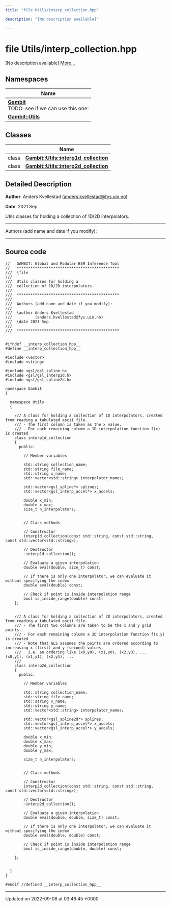 ```yaml
---
title: "file Utils/interp_collection.hpp"

description: "[No description available]"

---
```


# file Utils/interp_collection.hpp

[No description available] [More...](#detailed-description)

## Namespaces

| Name           |
| -------------- |
| **[Gambit](/documentation/code/namespaces/namespacegambit/)** <br>TODO: see if we can use this one:  |
| **[Gambit::Utils](/documentation/code/namespaces/namespacegambit_1_1utils/)**  |

## Classes

|                | Name           |
| -------------- | -------------- |
| class | **[Gambit::Utils::interp1d_collection](/documentation/code/classes/classgambit_1_1utils_1_1interp1d__collection/)**  |
| class | **[Gambit::Utils::interp2d_collection](/documentation/code/classes/classgambit_1_1utils_1_1interp2d__collection/)**  |

## Detailed Description


**Author**: Anders Kvellestad ([anders.kvellestad@fys.uio.no](mailto:anders.kvellestad@fys.uio.no)) 

**Date**: 2021 Sep

Utils classes for holding a collection of 1D/2D interpolators.



------------------

Authors (add name and date if you modify):



------------------




## Source code

```
//   GAMBIT: Global and Modular BSM Inference Tool
//   *********************************************
///  \file
///
///  Utils classes for holding a 
///  collection of 1D/2D interpolators.
///
///  *********************************************
///
///  Authors (add name and date if you modify):
///
///  \author Anders Kvellestad
///          (anders.kvellestad@fys.uio.no)
///  \date 2021 Sep
///
///  *********************************************


#ifndef __interp_collection_hpp__
#define __interp_collection_hpp__

#include <vector>
#include <string>

#include <gsl/gsl_spline.h>
#include <gsl/gsl_interp2d.h>
#include <gsl/gsl_spline2d.h>

namespace Gambit
{

  namespace Utils
  {

    /// A class for holding a collection of 1D interpolators, created from reading a tabulated ascii file. 
    /// - The first column is taken as the x value. 
    /// - For each remaining column a 1D interpolation function f(x) is created
    class interp1d_collection
    {
      public:

        // Member variables

        std::string collection_name;
        std::string file_name;
        std::string x_name;
        std::vector<std::string> interpolator_names;

        std::vector<gsl_spline*> splines;
        std::vector<gsl_interp_accel*> x_accels;
        
        double x_min;
        double x_max;
        size_t n_interpolators;


        // Class methods

        // Constructor
        interp1d_collection(const std::string, const std::string, const std::vector<std::string>);

        // Destructor
        ~interp1d_collection();

        // Evaluate a given interpolation
        double eval(double, size_t) const;
        
        // If there is only one interpolator, we can evaluate it without specifying the index
        double eval(double) const;

        // Check if point is inside interpolation range
        bool is_inside_range(double) const;
    };


    /// A class for holding a collection of 2D interpolators, created from reading a tabulated ascii file. 
    /// - The first two columns are taken to be the x and y grid points. 
    /// - For each remaining column a 2D interpolation function f(x,y) is created
    /// - Note that GLS assumes the points are ordered according to increasing x (first) and y (second) values, 
    ///   i.e. an ordering like (x0,y0), (x1,y0), (x2,y0), ... (x0,y1), (x1,y1), (x2,y1), ...
    ///
    class interp2d_collection
    {
      public:

        // Member variables

        std::string collection_name;
        std::string file_name;
        std::string x_name;
        std::string y_name;
        std::vector<std::string> interpolator_names;

        std::vector<gsl_spline2d*> splines;
        std::vector<gsl_interp_accel*> x_accels;
        std::vector<gsl_interp_accel*> y_accels;
        
        double x_min;
        double x_max;
        double y_min;
        double y_max;

        size_t n_interpolators;


        // Class methods

        // Constructor
        interp2d_collection(const std::string, const std::string, const std::vector<std::string>);

        // Destructor
        ~interp2d_collection();

        // Evaluate a given interpolation
        double eval(double, double, size_t) const;
        
        // If there is only one interpolator, we can evaluate it without specifying the index
        double eval(double, double) const;

        // Check if point is inside interpolation range
        bool is_inside_range(double, double) const;

    };


  }
}

#endif //defined __interp_collection_hpp__
```


-------------------------------

Updated on 2022-09-08 at 03:46:45 +0000
